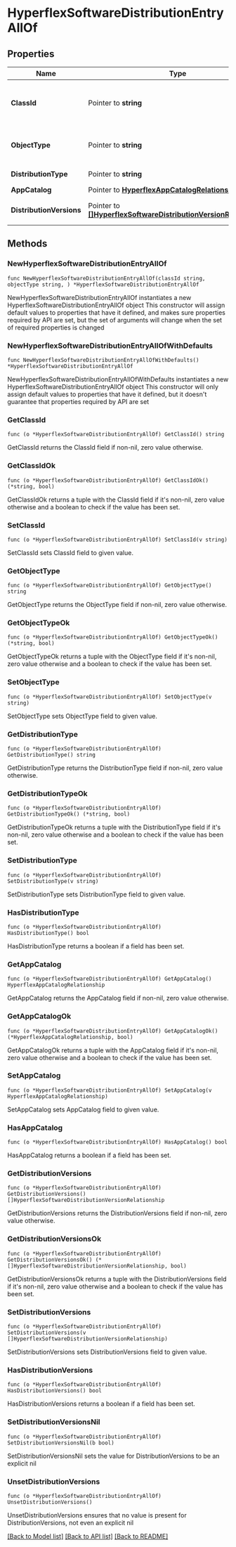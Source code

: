 # HyperflexSoftwareDistributionEntryAllOf

## Properties

Name | Type | Description | Notes
------------ | ------------- | ------------- | -------------
**ClassId** | Pointer to **string** | The fully-qualified name of the instantiated, concrete type. This property is used as a discriminator to identify the type of the payload when marshaling and unmarshaling data. | [default to "hyperflex.SoftwareDistributionEntry"]
**ObjectType** | Pointer to **string** | The fully-qualified name of the instantiated, concrete type. The value should be the same as the &#39;ClassId&#39; property. | [default to "hyperflex.SoftwareDistributionEntry"]
**DistributionType** | Pointer to **string** | The HyperFlex Software Distribution type. | [optional] 
**AppCatalog** | Pointer to [**HyperflexAppCatalogRelationship**](HyperflexAppCatalogRelationship.md) |  | [optional] 
**DistributionVersions** | Pointer to [**[]HyperflexSoftwareDistributionVersionRelationship**](HyperflexSoftwareDistributionVersionRelationship.md) | An array of relationships to hyperflexSoftwareDistributionVersion resources. | [optional] 

## Methods

### NewHyperflexSoftwareDistributionEntryAllOf

`func NewHyperflexSoftwareDistributionEntryAllOf(classId string, objectType string, ) *HyperflexSoftwareDistributionEntryAllOf`

NewHyperflexSoftwareDistributionEntryAllOf instantiates a new HyperflexSoftwareDistributionEntryAllOf object
This constructor will assign default values to properties that have it defined,
and makes sure properties required by API are set, but the set of arguments
will change when the set of required properties is changed

### NewHyperflexSoftwareDistributionEntryAllOfWithDefaults

`func NewHyperflexSoftwareDistributionEntryAllOfWithDefaults() *HyperflexSoftwareDistributionEntryAllOf`

NewHyperflexSoftwareDistributionEntryAllOfWithDefaults instantiates a new HyperflexSoftwareDistributionEntryAllOf object
This constructor will only assign default values to properties that have it defined,
but it doesn't guarantee that properties required by API are set

### GetClassId

`func (o *HyperflexSoftwareDistributionEntryAllOf) GetClassId() string`

GetClassId returns the ClassId field if non-nil, zero value otherwise.

### GetClassIdOk

`func (o *HyperflexSoftwareDistributionEntryAllOf) GetClassIdOk() (*string, bool)`

GetClassIdOk returns a tuple with the ClassId field if it's non-nil, zero value otherwise
and a boolean to check if the value has been set.

### SetClassId

`func (o *HyperflexSoftwareDistributionEntryAllOf) SetClassId(v string)`

SetClassId sets ClassId field to given value.


### GetObjectType

`func (o *HyperflexSoftwareDistributionEntryAllOf) GetObjectType() string`

GetObjectType returns the ObjectType field if non-nil, zero value otherwise.

### GetObjectTypeOk

`func (o *HyperflexSoftwareDistributionEntryAllOf) GetObjectTypeOk() (*string, bool)`

GetObjectTypeOk returns a tuple with the ObjectType field if it's non-nil, zero value otherwise
and a boolean to check if the value has been set.

### SetObjectType

`func (o *HyperflexSoftwareDistributionEntryAllOf) SetObjectType(v string)`

SetObjectType sets ObjectType field to given value.


### GetDistributionType

`func (o *HyperflexSoftwareDistributionEntryAllOf) GetDistributionType() string`

GetDistributionType returns the DistributionType field if non-nil, zero value otherwise.

### GetDistributionTypeOk

`func (o *HyperflexSoftwareDistributionEntryAllOf) GetDistributionTypeOk() (*string, bool)`

GetDistributionTypeOk returns a tuple with the DistributionType field if it's non-nil, zero value otherwise
and a boolean to check if the value has been set.

### SetDistributionType

`func (o *HyperflexSoftwareDistributionEntryAllOf) SetDistributionType(v string)`

SetDistributionType sets DistributionType field to given value.

### HasDistributionType

`func (o *HyperflexSoftwareDistributionEntryAllOf) HasDistributionType() bool`

HasDistributionType returns a boolean if a field has been set.

### GetAppCatalog

`func (o *HyperflexSoftwareDistributionEntryAllOf) GetAppCatalog() HyperflexAppCatalogRelationship`

GetAppCatalog returns the AppCatalog field if non-nil, zero value otherwise.

### GetAppCatalogOk

`func (o *HyperflexSoftwareDistributionEntryAllOf) GetAppCatalogOk() (*HyperflexAppCatalogRelationship, bool)`

GetAppCatalogOk returns a tuple with the AppCatalog field if it's non-nil, zero value otherwise
and a boolean to check if the value has been set.

### SetAppCatalog

`func (o *HyperflexSoftwareDistributionEntryAllOf) SetAppCatalog(v HyperflexAppCatalogRelationship)`

SetAppCatalog sets AppCatalog field to given value.

### HasAppCatalog

`func (o *HyperflexSoftwareDistributionEntryAllOf) HasAppCatalog() bool`

HasAppCatalog returns a boolean if a field has been set.

### GetDistributionVersions

`func (o *HyperflexSoftwareDistributionEntryAllOf) GetDistributionVersions() []HyperflexSoftwareDistributionVersionRelationship`

GetDistributionVersions returns the DistributionVersions field if non-nil, zero value otherwise.

### GetDistributionVersionsOk

`func (o *HyperflexSoftwareDistributionEntryAllOf) GetDistributionVersionsOk() (*[]HyperflexSoftwareDistributionVersionRelationship, bool)`

GetDistributionVersionsOk returns a tuple with the DistributionVersions field if it's non-nil, zero value otherwise
and a boolean to check if the value has been set.

### SetDistributionVersions

`func (o *HyperflexSoftwareDistributionEntryAllOf) SetDistributionVersions(v []HyperflexSoftwareDistributionVersionRelationship)`

SetDistributionVersions sets DistributionVersions field to given value.

### HasDistributionVersions

`func (o *HyperflexSoftwareDistributionEntryAllOf) HasDistributionVersions() bool`

HasDistributionVersions returns a boolean if a field has been set.

### SetDistributionVersionsNil

`func (o *HyperflexSoftwareDistributionEntryAllOf) SetDistributionVersionsNil(b bool)`

 SetDistributionVersionsNil sets the value for DistributionVersions to be an explicit nil

### UnsetDistributionVersions
`func (o *HyperflexSoftwareDistributionEntryAllOf) UnsetDistributionVersions()`

UnsetDistributionVersions ensures that no value is present for DistributionVersions, not even an explicit nil

[[Back to Model list]](../README.md#documentation-for-models) [[Back to API list]](../README.md#documentation-for-api-endpoints) [[Back to README]](../README.md)


